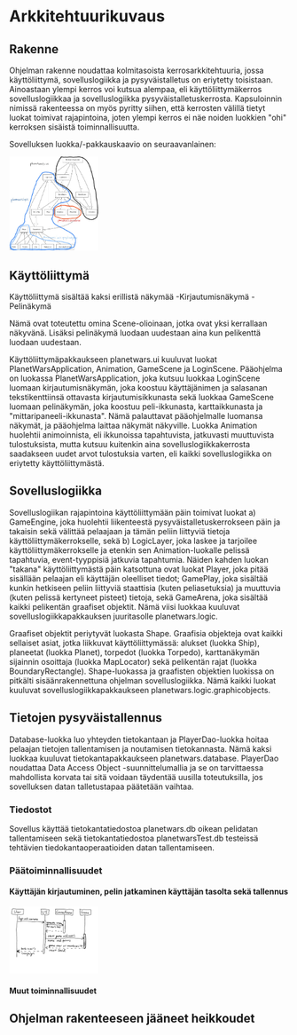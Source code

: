 # Arkkitehtuurikuvaus

## Rakenne
Ohjelman rakenne noudattaa kolmitasoista kerrosarkkitehtuuria, jossa käyttöliittymä, sovelluslogiikka ja pysyväistalletus on eriytetty toisistaan. Ainoastaan ylempi kerros voi kutsua alempaa, eli käyttöliittymäkerros sovelluslogiikkaa ja sovelluslogiikka pysyväistalletuskerrosta. Kapsuloinnin nimissä rakenteessa on myös pyritty siihen, että kerrosten välillä tietyt luokat toimivat rajapintoina, joten ylempi kerros ei näe noiden luokkien "ohi" kerroksen sisäistä toiminnallisuutta.

Sovelluksen luokka/-pakkauskaavio on seuraavanlainen:

<img src="https://github.com/Jakoviz/ot-harjoitustyo/blob/master/dokumentaatio/class_diagram_new.jpg" width="160">

## Käyttöliittymä
Käyttöliittymä sisältää kaksi erillistä näkymää
-Kirjautumisnäkymä
-Pelinäkymä

Nämä ovat toteutettu omina Scene-olioinaan, jotka ovat yksi kerrallaan näkyvänä. Lisäksi pelinäkymä luodaan uudestaan aina kun pelikenttä luodaan uudestaan.

Käyttöliittymäpakkaukseen planetwars.ui kuuluvat luokat PlanetWarsApplication, Animation, GameScene ja LoginScene. Pääohjelma on luokassa PlanetWarsApplication, joka kutsuu luokkaa LoginScene luomaan kirjautumisnäkymän, joka koostuu käyttäjänimen ja salasanan tekstikenttiinsä ottavasta kirjautumisikkunasta sekä luokkaa GameScene luomaan pelinäkymän, joka koostuu peli-ikkunasta, karttaikkunasta ja "mittaripaneeli-ikkunasta". Nämä palauttavat pääohjelmalle luomansa näkymät, ja pääohjelma laittaa näkymät näkyville. Luokka Animation huolehtii animoinnista, eli ikkunoissa tapahtuvista, jatkuvasti muuttuvista tulostuksista, mutta kutsuu kuitenkin aina sovelluslogiikkakerrosta saadakseen uudet arvot tulostuksia varten, eli kaikki sovelluslogiikka on eriytetty käyttöliittymästä.

## Sovelluslogiikka
Sovelluslogiikan rajapintoina käyttöliittymään päin toimivat luokat a) GameEngine, joka huolehtii liikenteestä pysyväistalletuskerrokseen päin ja takaisin sekä välittää pelaajaan ja tämän peliin liittyviä tietoja käyttöliittymäkerrokselle, sekä b) LogicLayer, joka laskee ja tarjoilee käyttöliittymäkerrokselle ja etenkin sen Animation-luokalle pelissä tapahtuvia, event-tyyppisiä jatkuvia tapahtumia. Näiden kahden luokan "takana" käyttöliittymästä päin katsottuna ovat luokat Player, joka pitää sisällään pelaajan eli käyttäjän oleelliset tiedot; GamePlay, joka sisältää kunkin hetkiseen peliin liittyviä staattisia (kuten peliasetuksia) ja muuttuvia (kuten pelissä kertyneet pisteet) tietoja, sekä GameArena, joka sisältää kaikki pelikentän graafiset objektit. Nämä viisi luokkaa kuuluvat sovelluslogiikkapakkauksen juuritasolle planetwars.logic.

Graafiset objektit periytyvät luokasta Shape. Graafisia objekteja ovat kaikki sellaiset asiat, jotka liikkuvat käyttöliittymässä: alukset (luokka Ship), planeetat (luokka Planet), torpedot (luokka Torpedo), karttanäkymän sijainnin osoittaja (luokka MapLocator) sekä pelikentän rajat (luokka BoundaryRectangle). Shape-luokassa ja graafisten objektien luokissa on pitkälti sisäänrakennettuna ohjelman sovelluslogiikka. Nämä kaikki luokat kuuluvat sovelluslogiikkapakkaukseen planetwars.logic.graphicobjects.

## Tietojen pysyväistallennus
Database-luokka luo yhteyden tietokantaan ja PlayerDao-luokka hoitaa pelaajan tietojen tallentamisen ja noutamisen tietokannasta. Nämä kaksi luokkaa kuuluvat tietokantapakkaukseen planetwars.database. PlayerDao noudattaa Data Access Object -suunnittelumallia ja se on tarvittaessa mahdollista korvata tai sitä voidaan täydentää uusilla toteutuksilla, jos sovelluksen datan talletustapaa päätetään vaihtaa.

### Tiedostot
Sovellus käyttää tietokantatiedostoa planetwars.db oikean pelidatan tallentamiseen sekä tietokantatiedostoa planetwarsTest.db testeissä tehtävien tiedokantaoperaatioiden datan tallentamiseen.

### Päätoiminnallisuudet
#### Käyttäjän kirjautuminen, pelin jatkaminen käyttäjän tasolta sekä tallennus
<img src="https://github.com/Jakoviz/ot-harjoitustyo/blob/master/dokumentaatio/sekvenssikaavio.jpg" width="160">

#### Muut toiminnallisuudet

## Ohjelman rakenteeseen jääneet heikkoudet
